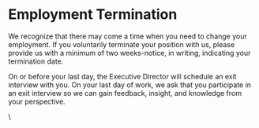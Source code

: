 # Employment Termination

We recognize that there may come a time when you need to change your employment.  If you voluntarily terminate your position with us, please provide us with a minimum of two weeks-notice, in writing, indicating your termination date. &#x20;

On or before your last day, the Executive Director will schedule an exit interview with you.  On your last day of work, we ask that you participate in an exit interview so we can gain feedback, insight, and knowledge from your perspective.&#x20;

\
